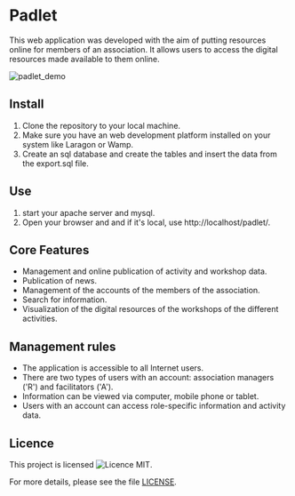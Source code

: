 # Padlet

This web application was developed with the aim of putting resources online for members of an association. It allows users to access the digital resources made available to them online.

![padlet_demo](padlet_demo.gif)

## Install

1. Clone the repository to your local machine.
2. Make sure you have an web development platform installed on your system like Laragon or Wamp.
3. Create an sql database and create the tables and insert the data from the export.sql file.


## Use

1. start your apache server and mysql.
2. Open your browser and and if it's local, use http://localhost/padlet/.


## Core Features

- Management and online publication of activity and workshop data.
- Publication of news.
- Management of the accounts of the members of the association.
- Search for information.
- Visualization of the digital resources of the workshops of the different activities.

## Management rules

- The application is accessible to all Internet users.
- There are two types of users with an account: association managers ('R') and facilitators ('A').
- Information can be viewed via computer, mobile phone or tablet.
- Users with an account can access role-specific information and activity data.
  
## Licence

This project is licensed ![Licence MIT](https://img.shields.io/badge/Licence-MIT-blue.svg).

For more details, please see the file [LICENSE](licence.md).

